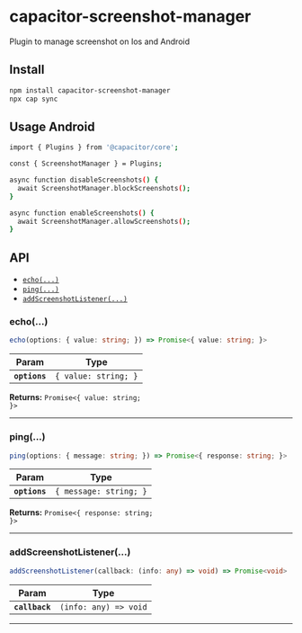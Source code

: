 # capacitor-screenshot-manager

Plugin to manage screenshot on Ios and Android

## Install

```bash
npm install capacitor-screenshot-manager
npx cap sync
```

## Usage Android
```bash
import { Plugins } from '@capacitor/core';

const { ScreenshotManager } = Plugins;

async function disableScreenshots() {
  await ScreenshotManager.blockScreenshots();
}

async function enableScreenshots() {
  await ScreenshotManager.allowScreenshots();
}
```


## API

<docgen-index>

* [`echo(...)`](#echo)
* [`ping(...)`](#ping)
* [`addScreenshotListener(...)`](#addscreenshotlistener)

</docgen-index>

<docgen-api>
<!--Update the source file JSDoc comments and rerun docgen to update the docs below-->

### echo(...)

```typescript
echo(options: { value: string; }) => Promise<{ value: string; }>
```

| Param         | Type                            |
| ------------- | ------------------------------- |
| **`options`** | <code>{ value: string; }</code> |

**Returns:** <code>Promise&lt;{ value: string; }&gt;</code>

--------------------


### ping(...)

```typescript
ping(options: { message: string; }) => Promise<{ response: string; }>
```

| Param         | Type                              |
| ------------- | --------------------------------- |
| **`options`** | <code>{ message: string; }</code> |

**Returns:** <code>Promise&lt;{ response: string; }&gt;</code>

--------------------


### addScreenshotListener(...)

```typescript
addScreenshotListener(callback: (info: any) => void) => Promise<void>
```

| Param          | Type                                |
| -------------- | ----------------------------------- |
| **`callback`** | <code>(info: any) =&gt; void</code> |

--------------------

</docgen-api>

